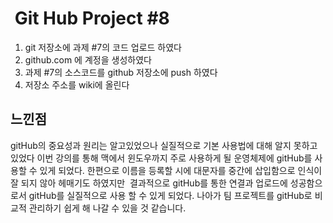 #  Git Hub Project #8

1. git 저장소에 과제 #7의 코드 업로드 하였다
2. github.com 에 계정을 생성하였다
3. 과제 #7의 소스코드를 github 저장소에 push 하였다
4. 저장소 주소를 wiki에 올린다

## 느낀점 

gitHub의 중요성과 원리는 알고있었으나 실질적으로 기본 사용법에 대해 알지 못하고 있었다
이번 강의를 통해 맥에서 윈도우까지 주로 사용하게 될 운영체제에 gitHub를 사용할 수 있게 되었다.
한편으로 이름을 등록할 시에 대문자를 중간에 삽입함으로 인식이 잘 되지 않아 헤매기도 하였지만 
결과적으로 gitHub를 통한 연결과 업로드에 성공함으로서 gitHub를 실질적으로 사용 할 수 있게 되었다.
나아가 팀 프로젝트를 gitHub로 비교적 관리하기 쉽게 해 나갈 수 있을 것 같습니다.
